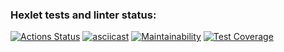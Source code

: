 ### Hexlet tests and linter status:
[![Actions Status](https://github.com/DenisRyapolov1/frontend-project-46/actions/workflows/hexlet-check.yml/badge.svg)](https://github.com/DenisRyapolov1/frontend-project-46/actions)
[![asciicast](https://asciinema.org/a/7B6s0yTF4aWjt1WhsaV2bzmzI.svg)](https://asciinema.org/a/7B6s0yTF4aWjt1WhsaV2bzmzI)
[![Maintainability](https://api.codeclimate.com/v1/badges/10f18da4dfd460d157d9/maintainability)](https://codeclimate.com/github/DenisRyapolov1/frontend-project-46/maintainability) [![Test Coverage](https://api.codeclimate.com/v1/badges/10f18da4dfd460d157d9/test_coverage)](https://codeclimate.com/github/DenisRyapolov1/frontend-project-46/test_coverage)